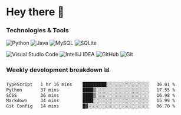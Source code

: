 # Hey there 👋

### Technologies & Tools

![Python](https://img.shields.io/badge/python-3670A0?style=for-the-badge&logo=python&logoColor=ffdd54)
![Java](https://img.shields.io/badge/java-%23ED8B00.svg?style=for-the-badge&logo=openjdk&logoColor=white)
![MySQL](https://img.shields.io/badge/mysql-4479A1.svg?style=for-the-badge&logo=mysql&logoColor=white)
![SQLite](https://img.shields.io/badge/sqlite-%2307405e.svg?style=for-the-badge&logo=sqlite&logoColor=white)

![Visual Studio Code](https://img.shields.io/badge/Visual%20Studio%20Code-0078d7.svg?style=for-the-badge&logo=visual-studio-code&logoColor=white)
![IntelliJ IDEA](https://img.shields.io/badge/IntelliJIDEA-000000.svg?style=for-the-badge&logo=intellij-idea&logoColor=white)
![GitHub](https://img.shields.io/badge/github-%23121011.svg?style=for-the-badge&logo=github&logoColor=white)
![Git](https://img.shields.io/badge/git-%23F05033.svg?style=for-the-badge&logo=git&logoColor=white)

### Weekly development breakdown 📊
<!--START_SECTION:waka-->

```txt
TypeScript   1 hr 16 mins    █████████░░░░░░░░░░░░░░░░   36.01 %
Python       37 mins         ████▒░░░░░░░░░░░░░░░░░░░░   17.55 %
SCSS         36 mins         ████▒░░░░░░░░░░░░░░░░░░░░   16.98 %
Markdown     34 mins         ████░░░░░░░░░░░░░░░░░░░░░   15.99 %
Git Config   14 mins         █▓░░░░░░░░░░░░░░░░░░░░░░░   06.70 %
```

<!--END_SECTION:waka-->
